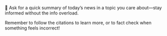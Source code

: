 📰 Ask for a quick summary of today’s news in a topic you care about—stay informed without the info overload.

Remember to follow the citations to learn more, or to fact check when something feels incorrect!